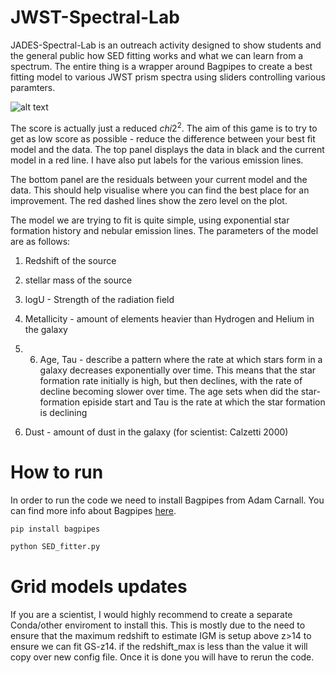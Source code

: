 # JWST-Spectral-Lab

JADES-Spectral-Lab is an outreach activity designed to show students and the general public how SED fitting works and what we can learn from a spectrum. The entire thing is a wrapper around Bagpipes to create a best fitting model to various JWST prism spectra using sliders controlling various paramters. 

![alt text](https://github.com/honzascholtz/SED_Fitter/blob/main/Images/UI.png "Example of the UI")

The score is actually just a reduced $chi2^{2}$. The aim of this game is to try to get as low score as possible - reduce the difference between your best fit model and the data. The top panel displays the data in black and the current model in a red line. I have also put labels for the various emission lines. 

The bottom panel are the residuals between your current model and the data. This should help visualise where you can find the best place for an improvement. The red dashed lines show the zero level on the plot. 

The model we are trying to fit is quite simple, using exponential star formation history and nebular emission lines. The parameters of the model are as follows: 

1) Redshift of the source

2) stellar mass of the source

3) logU - Strength of the radiation field

4) Metallicity - amount of elements heavier than Hydrogen and Helium in the galaxy

5) 6)  Age, Tau - describe a pattern where the rate at which stars form in a galaxy decreases exponentially over time. This means that the star formation rate initially is high, but then declines, with the rate of decline becoming slower over time. The age sets when did the star-formation episide start and Tau is the rate at which the star formation is declining 


7) Dust - amount of dust in the galaxy (for scientist: Calzetti 2000)




# How to run 

In order to run the code we need to install Bagpipes from Adam Carnall. You can find more info about Bagpipes <a href="https://bagpipes.readthedocs.io/en/latest/" target=_blank>here</a>.

```python
pip install bagpipes

python SED_fitter.py

```

# Grid models updates

If you are a scientist, I would highly recommend to create a separate Conda/other enviroment to install this. This is mostly due to the need to ensure that the maximum redshift to estimate IGM is setup above z>14 to ensure we can fit GS-z14. if the redshift_max is less than the value it will copy over new config file. Once it is done you will have to rerun the code. 
